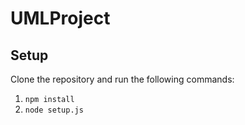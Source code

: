 # UMLProject

## Setup
Clone the repository and run the following commands:
1) `npm install`
2) `node setup.js`
